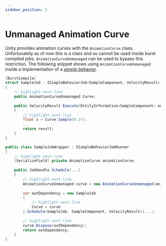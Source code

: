 ```yaml
---
sidebar_position: 5
---
```


# Unmanaged Animation Curve

Unity provides animation curves with the `AnimationCurve` class. Unfortunately as of now this is a class and so cannot be used inside burst compiled jobs. `AnimationCurveUnmanaged` can be used to bypass this restriction. The following snippet shows using `AnimationCurveUnmanaged` inside a implementation of a [simple behavior](/docs/documentation-core/behaviors/simple-behaviors/overview).



```csharp
[BurstCompile]
struct SampleJob : ISimpleBehaviorJob<SampleComponent, VelocityResult>
{
    // highlight-next-line
    public AnimationCurveUnmanaged Curve;
        
    public VelocityResult Execute(EntityInformation<SampleComponent> entity)
    {
        // highlight-next-line
        float x = Curve.Sample(0.1f);
        ...
        return result;
    }
}

public class SampleJobWrapper : ISimpleBehaviorJobRunner
{
    // highlight-next-line
    [SerializeField] private AnimationCurve animationCurve;
        
    public JobHandle Schedule(...)
    {
        // highlight-next-line
        AnimationCurveUnmanaged curve = new AnimationCurveUnmanaged(animationCurve, 100);
            
        var outDependency = new SampleJob
        {
            // highlight-next-line
            Curve = curve
        }.Schedule<SampleJob, SampleComponent, VelocityResult>(...);
            
        // highlight-next-line
        curve.Dispose(outDependency);
        return outDependency;
    }
}
```